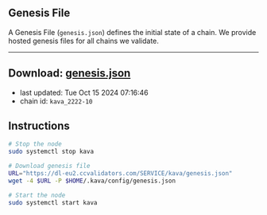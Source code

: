 ## Genesis File
A Genesis File (`genesis.json`) defines the initial state of a chain. We provide hosted genesis files for all chains we validate.

---
**Download: [genesis.json](https://dl-eu2.ccvalidators.com/SERVICE/kava/genesis.json)**
---

- last updated: Tue Oct 15 2024 07:16:46
- chain id: `kava_2222-10`

## Instructions
```sh
# Stop the node
sudo systemctl stop kava

# Download genesis file
URL="https://dl-eu2.ccvalidators.com/SERVICE/kava/genesis.json"
wget -4 $URL -P $HOME/.kava/config/genesis.json

# Start the node
sudo systemctl start kava
```
